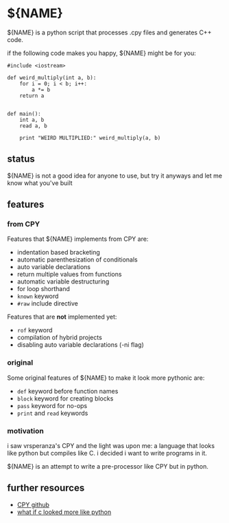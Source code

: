 # ${NAME}

${NAME} is a python script that processes .cpy files and generates C++ code.

if the following code makes you happy, ${NAME} might be for you:

    #include <iostream>

    def weird_multiply(int a, b):
        for i = 0; i < b; i++:
            a *= b
        return a


    def main():
        int a, b
        read a, b

        print "WEIRD MULTIPLIED:" weird_multiply(a, b)

## status

${NAME} is not a good idea for anyone to use, but try it anyways and let me
know what you've built

## features

### from CPY

Features that ${NAME} implements from CPY are:

* indentation based bracketing
* automatic parenthesization of conditionals
* auto variable declarations
* return multiple values from functions
* automatic variable destructuring
* for loop shorthand
* `known` keyword
* `#raw` include directive

Features that are **not** implemented yet:

* `rof` keyword
* compilation of hybrid projects
* disabling auto variable declarations (-ni flag)

### original

Some original features of ${NAME} to make it look more pythonic are:

* `def` keyword before function names
* `block` keyword for creating blocks
* `pass` keyword for no-ops
* `print` and `read` keywords

### motivation

i saw vrsperanza's CPY and the light was upon me: a language that looks like
python but compiles like C. i decided i want to write programs in it.

${NAME} is an attempt to write a pre-processor like CPY but in python.

## further resources

* [CPY github](https://github.com/vrsperanza/CPY)
* [what if c looked more like python](http://cpprocks.com/what-if-c-looked-more-like-python-or-coffeescript/)
